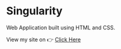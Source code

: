 # Singularity

Web Application built using HTML and CSS.

View my site on 👉 [Click Here](https://singularity-ten.vercel.app/)

